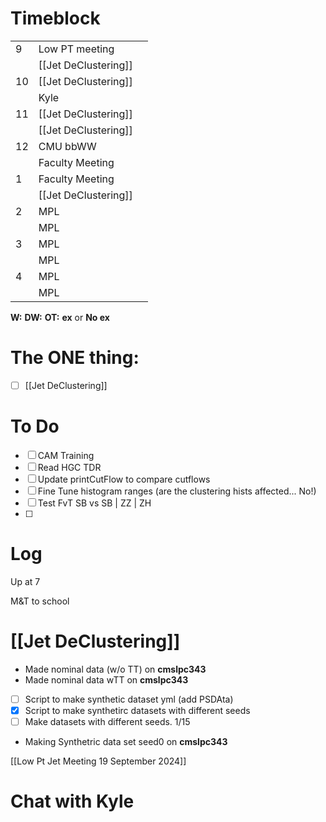 # Timeblock

|     |                      |     |
| --- | -------------------- | --- |
| 9   | Low PT meeting       |     |
|     | [[Jet DeClustering]] |     |
| 10  | [[Jet DeClustering]] |     |
|     | Kyle                 |     |
| 11  | [[Jet DeClustering]] |     |
|     | [[Jet DeClustering]] |     |
| 12  | CMU bbWW             |     |
|     | Faculty Meeting      |     |
| 1   | Faculty Meeting      |     |
|     | [[Jet DeClustering]] |     |
| 2   | MPL                  |     |
|     | MPL                  |     |
| 3   | MPL                  |     |
|     | MPL                  |     |
| 4   | MPL                  |     |
|     | MPL                  |     |

**W:**
**DW:**
**OT:**
**ex** or **No ex**

# The ONE thing: 
- [ ] [[Jet DeClustering]]


# To Do
- [ ] CAM Training
- [ ] Read HGC TDR
- [ ] Update printCutFlow to compare cutflows
- [ ] Fine Tune histogram ranges (are the clustering hists affected... No!)
- [ ] Test FvT SB vs SB | ZZ | ZH
- [ ] 


# Log

Up at 7 

M&T to school

# [[Jet DeClustering]]
- Made nominal data (w/o TT) on **cmslpc343**
- Made nominal data wTT on **cmslpc343**
- [ ] Script to make synthetic dataset yml (add PSDAta)
- [x] Script to make synthetirc datasets with different seeds
- [ ] Make datasets with different seeds. 1/15
- Making Synthetric data set seed0 on **cmslpc343**


[[Low Pt Jet Meeting 19 September 2024]]

# Chat with Kyle


